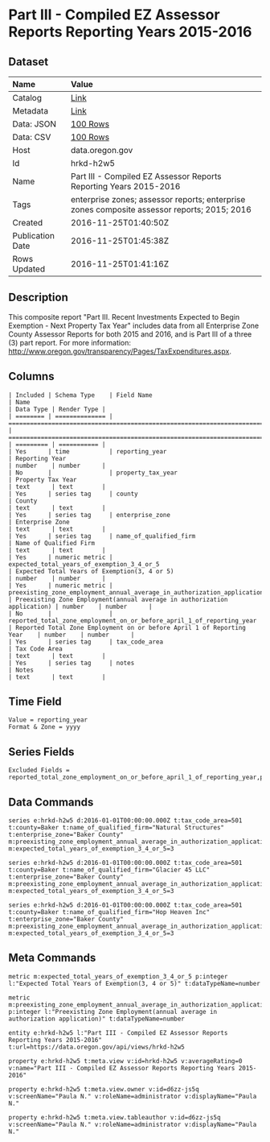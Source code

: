 # Part III - Compiled EZ Assessor Reports Reporting Years 2015-2016

## Dataset

| Name | Value |
| :--- | :---- |
| Catalog | [Link](https://catalog.data.gov/dataset/part-iii-compiled-ez-assessor-reports-reporting-years-2015-2016) |
| Metadata | [Link](https://data.oregon.gov/api/views/hrkd-h2w5) |
| Data: JSON | [100 Rows](https://data.oregon.gov/api/views/hrkd-h2w5/rows.json?max_rows=100) |
| Data: CSV | [100 Rows](https://data.oregon.gov/api/views/hrkd-h2w5/rows.csv?max_rows=100) |
| Host | data.oregon.gov |
| Id | hrkd-h2w5 |
| Name | Part III - Compiled EZ Assessor Reports Reporting Years 2015-2016 |
| Tags | enterprise zones; assessor reports; enterprise zones composite assessor reports; 2015; 2016 |
| Created | 2016-11-25T01:40:50Z |
| Publication Date | 2016-11-25T01:45:38Z |
| Rows Updated | 2016-11-25T01:41:16Z |

## Description

This composite report "Part III. Recent Investments Expected to Begin Exemption - Next Property Tax Year" includes data from all Enterprise Zone County Assessor Reports for both 2015 and 2016, and is Part III of a three (3) part report. For more information: http://www.oregon.gov/transparency/Pages/TaxExpenditures.aspx.

## Columns

```ls
| Included | Schema Type    | Field Name                                                              | Name                                                                     | Data Type | Render Type |
| ======== | ============== | ======================================================================= | ======================================================================== | ========= | =========== |
| Yes      | time           | reporting_year                                                          | Reporting Year                                                           | number    | number      |
| No       |                | property_tax_year                                                       | Property Tax Year                                                        | text      | text        |
| Yes      | series tag     | county                                                                  | County                                                                   | text      | text        |
| Yes      | series tag     | enterprise_zone                                                         | Enterprise Zone                                                          | text      | text        |
| Yes      | series tag     | name_of_qualified_firm                                                  | Name of Qualified Firm                                                   | text      | text        |
| Yes      | numeric metric | expected_total_years_of_exemption_3_4_or_5                              | Expected Total Years of Exemption(3, 4 or 5)                             | number    | number      |
| Yes      | numeric metric | preexisting_zone_employment_annual_average_in_authorization_application | Preexisting Zone Employment(annual average in authorization application) | number    | number      |
| No       |                | reported_total_zone_employment_on_or_before_april_1_of_reporting_year   | Reported Total Zone Employment on or before April 1 of Reporting Year    | number    | number      |
| Yes      | series tag     | tax_code_area                                                           | Tax Code Area                                                            | text      | text        |
| Yes      | series tag     | notes                                                                   | Notes                                                                    | text      | text        |
```

## Time Field

```ls
Value = reporting_year
Format & Zone = yyyy
```

## Series Fields

```ls
Excluded Fields = reported_total_zone_employment_on_or_before_april_1_of_reporting_year,property_tax_year
```

## Data Commands

```ls
series e:hrkd-h2w5 d:2016-01-01T00:00:00.000Z t:tax_code_area=501 t:county=Baker t:name_of_qualified_firm="Natural Structures" t:enterprise_zone="Baker County" m:preexisting_zone_employment_annual_average_in_authorization_application=5 m:expected_total_years_of_exemption_3_4_or_5=3

series e:hrkd-h2w5 d:2016-01-01T00:00:00.000Z t:tax_code_area=501 t:county=Baker t:name_of_qualified_firm="Glacier 45 LLC" t:enterprise_zone="Baker County" m:preexisting_zone_employment_annual_average_in_authorization_application=1 m:expected_total_years_of_exemption_3_4_or_5=3

series e:hrkd-h2w5 d:2016-01-01T00:00:00.000Z t:tax_code_area=501 t:county=Baker t:name_of_qualified_firm="Hop Heaven Inc" t:enterprise_zone="Baker County" m:preexisting_zone_employment_annual_average_in_authorization_application=2 m:expected_total_years_of_exemption_3_4_or_5=3
```

## Meta Commands

```ls
metric m:expected_total_years_of_exemption_3_4_or_5 p:integer l:"Expected Total Years of Exemption(3, 4 or 5)" t:dataTypeName=number

metric m:preexisting_zone_employment_annual_average_in_authorization_application p:integer l:"Preexisting Zone Employment(annual average in authorization application)" t:dataTypeName=number

entity e:hrkd-h2w5 l:"Part III - Compiled EZ Assessor Reports Reporting Years 2015-2016" t:url=https://data.oregon.gov/api/views/hrkd-h2w5

property e:hrkd-h2w5 t:meta.view v:id=hrkd-h2w5 v:averageRating=0 v:name="Part III - Compiled EZ Assessor Reports Reporting Years 2015-2016"

property e:hrkd-h2w5 t:meta.view.owner v:id=d6zz-js5q v:screenName="Paula N." v:roleName=administrator v:displayName="Paula N."

property e:hrkd-h2w5 t:meta.view.tableauthor v:id=d6zz-js5q v:screenName="Paula N." v:roleName=administrator v:displayName="Paula N."
```